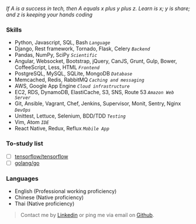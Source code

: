 *If A is a success in tech, then A equals x plus y plus z. Learn is x; y is share; and z is keeping your hands coding*

### Skills

* Python, Javascript, SQL, Bash *`Language`*
* Django, Rest framework, Tornado, Flask, Celery *`Backend`*
* Pandas, NumPy, SciPy *`Scientific`*
* Angular, Websocket, Bootstrap, jQuery, CanJS, Grunt, Gulp, Bower, CoffeeScript, Less, HTML *`Frontend`*
* PostgreSQL, MySQL, SQLite, MongoDB *`Database`*
* Memcached, Redis, RabbitMQ *`Caching and messaging`*
* AWS, Google App Engine *`Cloud infrastructure`*
* EC2, RDS, DynamoDB, ElastiCache, S3, SNS, Route 53 *`Amazon Web Server`*
* Git, Ansible, Vagrant, Chef, Jenkins, Supervisor, Monit, Sentry, Nginx *`DevOps`*
* Unittest, Lettuce, Selenium, BDD/TDD *`Testing`*
* Vim, Atom *`IDE`*
* React Native, Redux, Reflux *`Mobile App`*

### To-study list

- [ ] [tensorflow/tensorflow](https://github.com/tensorflow/tensorflow)
- [ ] [golang/go](https://github.com/golang/go)

### Languages

* English (Professional working proficiency)
* Chinese (Native proficiency)
* Thai (Native proficiency)

> Contact me by [Linkedin](https://hk.linkedin.com/in/7kfpun) or ping me via email on [Github](https://github.com/7kfpun).
